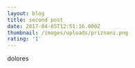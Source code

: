 ```yaml
---
layout: blog
title: second post
date: 2017-04-05T12:51:16.000Z
thumbnail: /images/uploads/priznani.png
rating: '1'
---
```


dolores